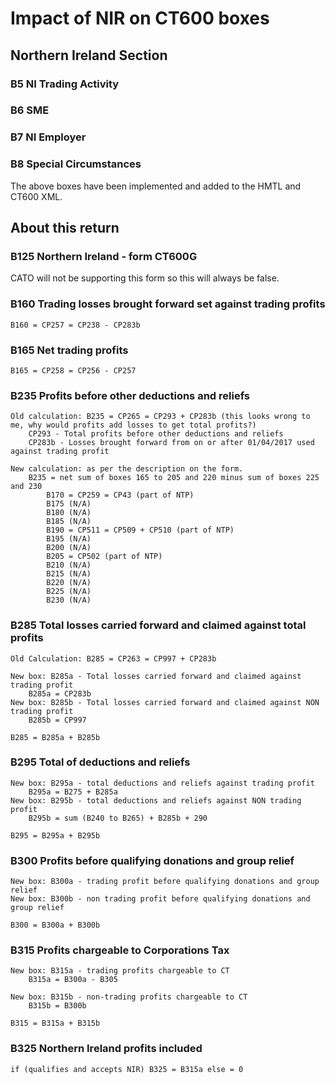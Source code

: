 # Impact of NIR on CT600 boxes

## Northern Ireland Section
### B5 NI Trading Activity

### B6 SME

### B7 NI Employer

### B8 Special Circumstances

The above boxes have been implemented and added to the HMTL and CT600 XML.

## About this return

### B125 Northern Ireland - form CT600G
CATO will not be supporting this form so this will always be false.

### B160 Trading losses brought forward set against trading profits

    B160 = CP257 = CP238 - CP283b

### B165 Net trading profits

    B165 = CP258 = CP256 - CP257

### B235 Profits before other deductions and reliefs

    Old calculation: B235 = CP265 = CP293 + CP283b (this looks wrong to me, why would profits add losses to get total profits?)
        CP293 - Total profits before other deductions and reliefs
        CP283b - Losses brought forward from on or after 01/04/2017 used against trading profit
        
    New calculation: as per the description on the form.
        B235 = net sum of boxes 165 to 205 and 220 minus sum of boxes 225 and 230
            B170 = CP259 = CP43 (part of NTP) 
            B175 (N/A)
            B180 (N/A)
            B185 (N/A)
            B190 = CP511 = CP509 + CP510 (part of NTP) 
            B195 (N/A)
            B200 (N/A)
            B205 = CP502 (part of NTP) 
            B210 (N/A)
            B215 (N/A)
            B220 (N/A)
            B225 (N/A)
            B230 (N/A)
       

### B285 Total losses carried forward and claimed against total profits
    
    Old Calculation: B285 = CP263 = CP997 + CP283b
    
    New box: B285a - Total losses carried forward and claimed against trading profit
        B285a = CP283b
    New box: B285b - Total losses carried forward and claimed against NON trading profit
        B285b = CP997

    B285 = B285a + B285b


### B295 Total of deductions and reliefs

    New box: B295a - total deductions and reliefs against trading profit
        B295a = B275 + B285a
    New box: B295b - total deductions and reliefs against NON trading profit
        B295b = sum (B240 to B265) + B285b + 290

    B295 = B295a + B295b

### B300 Profits before qualifying donations and group relief

    New box: B300a - trading profit before qualifying donations and group relief
    New box: B300b - non trading profit before qualifying donations and group relief

    B300 = B300a + B300b

### B315 Profits chargeable to Corporations Tax

    New box: B315a - trading profits chargeable to CT
        B315a = B300a - B305

    New box: B315b - non-trading profits chargeable to CT
        B315b = B300b

    B315 = B315a + B315b

### B325 Northern Ireland profits included

    if (qualifies and accepts NIR) B325 = B315a else = 0
